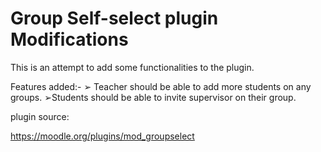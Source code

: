 # Group Self-select plugin Modifications

This is an attempt to add some functionalities to the plugin.

Features added:-
➢ Teacher should be able to add more students on any groups.
➢Students should be able to invite supervisor on their group. 

plugin source:

https://moodle.org/plugins/mod_groupselect
